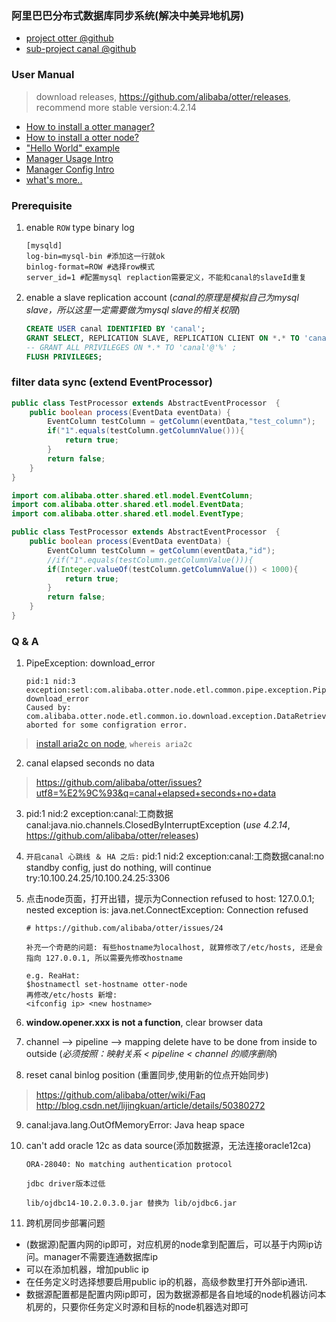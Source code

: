 ### 阿里巴巴分布式数据库同步系统(解决中美异地机房)

- [project otter @github](https://github.com/alibaba/otter)
- [sub-project canal @github](https://github.com/alibaba/canal)


### User Manual

> download releases, https://github.com/alibaba/otter/releases, recommend more stable version:4.2.14

- [How to install a otter manager?](https://github.com/alibaba/otter/wiki/Manager_Quickstart)
- [How to install a otter node?](https://github.com/alibaba/otter/wiki/Node_Quickstart)
- ["Hello World" example](https://github.com/alibaba/otter/wiki/QuickStart)
- [Manager Usage Intro](https://github.com/alibaba/otter/wiki/Manager%E4%BD%BF%E7%94%A8%E4%BB%8B%E7%BB%8D)
- [Manager Config Intro](https://github.com/alibaba/otter/wiki/Manager%E9%85%8D%E7%BD%AE%E4%BB%8B%E7%BB%8D)
- [what's more..](https://github.com/alibaba/otter/wiki)


### Prerequisite

1. enable `ROW` type binary log 
	```
	[mysqld]
	log-bin=mysql-bin #添加这一行就ok
	binlog-format=ROW #选择row模式
	server_id=1 #配置mysql replaction需要定义，不能和canal的slaveId重复
	```
2. enable a slave replication account (*canal的原理是模拟自己为mysql slave，所以这里一定需要做为mysql slave的相关权限*)
	``` sql
	CREATE USER canal IDENTIFIED BY 'canal';  
	GRANT SELECT, REPLICATION SLAVE, REPLICATION CLIENT ON *.* TO 'canal'@'%';
	-- GRANT ALL PRIVILEGES ON *.* TO 'canal'@'%' ;
	FLUSH PRIVILEGES;
	```


### filter data sync (extend EventProcessor)

``` java
public class TestProcessor extends AbstractEventProcessor  {
    public boolean process(EventData eventData) {
        EventColumn testColumn = getColumn(eventData,"test_column");
        if("1".equals(testColumn.getColumnValue())){
            return true;
        }
        return false;
    }
}
```

``` java
import com.alibaba.otter.shared.etl.model.EventColumn;
import com.alibaba.otter.shared.etl.model.EventData;
import com.alibaba.otter.shared.etl.model.EventType;

public class TestProcessor extends AbstractEventProcessor  {
    public boolean process(EventData eventData) {
        EventColumn testColumn = getColumn(eventData,"id");
        //if("1".equals(testColumn.getColumnValue())){
        if(Integer.valueOf(testColumn.getColumnValue()) < 1000){
            return true;
        }
        return false;
    }
} 

```

### Q & A

1. PipeException: download_error
	```
	pid:1 nid:3 exception:setl:com.alibaba.otter.node.etl.common.pipe.exception.PipeException: download_error
	Caused by: com.alibaba.otter.node.etl.common.io.download.exception.DataRetrieveException: aborted for some configration error.
	```

> [install aria2c on node](https://github.com/alibaba/otter/issues/78), `whereis aria2c`

2. canal elapsed seconds no data 

> https://github.com/alibaba/otter/issues?utf8=%E2%9C%93&q=canal+elapsed+seconds+no+data

3. pid:1 nid:2 exception:canal:工商数据canal:java.nio.channels.ClosedByInterruptException (*use 4.2.14*, https://github.com/alibaba/otter/releases)

4. `开启canal 心跳线 ＆ HA 之后:` pid:1 nid:2 exception:canal:工商数据canal:no standby config, just do nothing, will continue try:10.100.24.25/10.100.24.25:3306

5. 点击node页面，打开出错，提示为Connection refused to host: 127.0.0.1; nested exception is: java.net.ConnectException: Connection refused
	```
	# https://github.com/alibaba/otter/issues/24
	
	补充一个奇葩的问题: 有些hostname为localhost, 就算修改了/etc/hosts, 还是会指向 127.0.0.1, 所以需要先修改hostname
	
	e.g. ReaHat:
	$hostnamectl set-hostname otter-node
	再修改/etc/hosts 新增:
	<ifconfig ip> <new hostname>
	```
6. **window.opener.xxx is not a function**, clear browser data

7. channel --> pipeline --> mapping delete have to be done from inside to outside (*必须按照：映射关系 < pipeline < channel 的顺序删除*)

8. reset canal binlog position (重置同步,使用新的位点开始同步)
> https://github.com/alibaba/otter/wiki/Faq
http://blog.csdn.net/lijingkuan/article/details/50380272

9. canal:java.lang.OutOfMemoryError: Java heap space

10. can't add oracle 12c as data source(添加数据源，无法连接oracle12ca)
	```
	ORA-28040: No matching authentication protocol

	jdbc driver版本过低
	
	lib/ojdbc14-10.2.0.3.0.jar 替换为 lib/ojdbc6.jar
	```
11. 跨机房同步部署问题
- (数据源)配置内网的ip即可，对应机房的node拿到配置后，可以基于内网ip访问。manager不需要连通数据库ip
- 可以在添加机器，增加public ip
- 在任务定义时选择想要启用public ip的机器，高级参数里打开外部ip通讯.
- 数据源配置都是配置内网ip即可，因为数据源都是各自地域的node机器访问本机房的，只要你任务定义时源和目标的node机器选对即可

